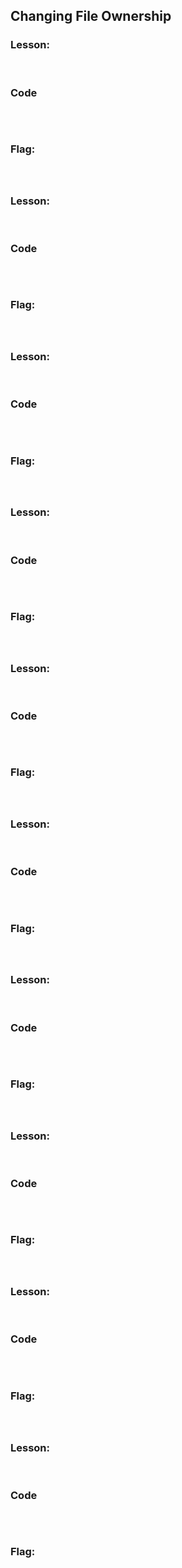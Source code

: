 ## Changing File Ownership

### Lesson: 

<br>

### Code

```bash

```
<br>

### Flag: 

<br>

## 

### Lesson: 

<br>

### Code

```bash

```
<br>

### Flag: 

<br>

## 

### Lesson: 

<br>

### Code

```bash

```
<br>

### Flag: 

<br>

## 

### Lesson: 

<br>

### Code

```bash

```
<br>

### Flag: 

<br>

## 

### Lesson: 

<br>

### Code

```bash

```
<br>

### Flag: 

<br>

## 

### Lesson: 

<br>

### Code

```bash

```
<br>

### Flag: 

<br>

## 

### Lesson: 

<br>

### Code

```bash

```
<br>

### Flag: 

<br>

## 

### Lesson: 

<br>

### Code

```bash

```
<br>

### Flag: 

<br>

## 

### Lesson: 

<br>

### Code

```bash

```
<br>

### Flag: 

<br>

## 

### Lesson: 

<br>

### Code

```bash

```
<br>

### Flag: 

<br>

